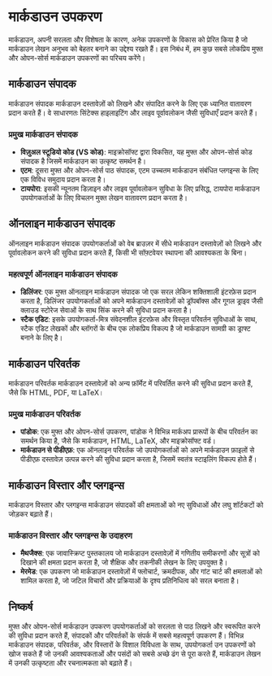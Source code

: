 # मार्कडाउन उपकरण

मार्कडाउन, अपनी सरलता और विशेषता के कारण, अनेक उपकरणों के विकास को प्रेरित किया है जो मार्कडाउन लेखन अनुभव को बेहतर बनाने का उद्देश्य रखते हैं। इस निबंध में, हम कुछ सबसे लोकप्रिय मुफ्त और ओपन-सोर्स मार्कडाउन उपकरणों का परिचय करेंगे।

## मार्कडाउन संपादक

मार्कडाउन संपादक मार्कडाउन दस्तावेज़ों को लिखने और संपादित करने के लिए एक ध्यानित वातावरण प्रदान करते हैं। वे साधारणतः सिंटेक्स हाइलाइटिंग और लाइव पूर्वावलोकन जैसी सुविधाएँ प्रदान करते हैं।

### प्रमुख मार्कडाउन संपादक

- **विज़ुअल स्टूडियो कोड (VS कोड)**: माइक्रोसॉफ्ट द्वारा विकसित, यह मुफ्त और ओपन-सोर्स कोड संपादक है जिसमें मार्कडाउन का उत्कृष्ट समर्थन है।
- **एटम**: दूसरा मुफ्त और ओपन-सोर्स पाठ संपादक, एटम उच्चतम मार्कडाउन संबंधित प्लगइन्स के लिए एक विविध समुदाय प्रदान करता है।
- **टायपोरा**: इसकी न्यूनतम डिज़ाइन और लाइव पूर्वावलोकन सुविधा के लिए प्रसिद्ध, टायपोरा मार्कडाउन उपयोगकर्ताओं के लिए विचलन मुक्त लेखन वातावरण प्रदान करता है।

## ऑनलाइन मार्कडाउन संपादक

ऑनलाइन मार्कडाउन संपादक उपयोगकर्ताओं को वेब ब्राउज़र में सीधे मार्कडाउन दस्तावेज़ों को लिखने और पूर्वावलोकन करने की सुविधा प्रदान करते हैं, किसी भी सॉफ़्टवेयर स्थापना की आवश्यकता के बिना।

### महत्वपूर्ण ऑनलाइन मार्कडाउन संपादक

- **डिलिंजर**: एक मुफ्त ऑनलाइन मार्कडाउन संपादक जो एक सरल लेकिन शक्तिशाली इंटरफ़ेस प्रदान करता है, डिलिंजर उपयोगकर्ताओं को अपने मार्कडाउन दस्तावेज़ों को ड्रॉपबॉक्स और गूगल ड्राइव जैसी क्लाउड स्टोरेज सेवाओं के साथ सिंक करने की सुविधा प्रदान करता है।
- **स्टैक एडिट**: इसके उपयोगकर्ता-मित्र संवेदनशील इंटरफ़ेस और विस्तृत परिवर्तन सुविधाओं के साथ, स्टैक एडिट लेखकों और ब्लॉगरों के बीच एक लोकप्रिय विकल्प है जो मार्कडाउन सामग्री का ड्राफ्ट बनाने के लिए है।

## मार्कडाउन परिवर्तक

मार्कडाउन परिवर्तक मार्कडाउन दस्तावेज़ों को अन्य फ़ॉर्मेट में परिवर्तित करने की सुविधा प्रदान करते हैं, जैसे कि HTML, PDF, या LaTeX।

### प्रमुख मार्कडाउन परिवर्तक

- **पांडोक**: एक मुफ्त और ओपन-सोर्स उपकरण, पांडोक ने विभिन्न मार्कअप प्रारूपों के बीच परिवर्तन का समर्थन किया है, जैसे कि मार्कडाउन, HTML, LaTeX, और माइक्रोसॉफ्ट वर्ड।
- **मार्कडाउन से पीडीएफ़**: एक ऑनलाइन परिवर्तक जो उपयोगकर्ताओं को अपने मार्कडाउन फ़ाइलों से पीडीएफ़ दस्तावेज़ उत्पन्न करने की सुविधा प्रदान करता है, जिसमें स्वतंत्र स्टाइलिंग विकल्प होते हैं।

## मार्कडाउन विस्तार और प्लगइन्स

मार्कडाउन विस्तार और प्लगइन्स मार्कडाउन संपादकों की क्षमताओं को नए सुविधाओं और लघु शॉर्टकटों को जोड़कर बढ़ाते हैं।

### मार्कडाउन विस्तार और प्लगइन्स के उदाहरण

- **मैथजैक्स**: एक जावास्क्रिप्ट पुस्तकालय जो मार्कडाउन दस्तावेज़ों में गणितीय समीकरणों और सूत्रों को दिखाने की क्षमता प्रदान करता है, जो शैक्षिक और तकनीकी लेखन के लिए उपयुक्त है।
- **मेरमेड**: एक उपकरण जो मार्कडाउन दस्तावेज़ों में फ्लोचार्ट, क्रमदीपक, और गांट चार्ट की क्षमताओं को शामिल करता है, जो जटिल विचारों और प्रक्रियाओं के दृश्य प्रतिनिधित्व को सरल बनाता है।

## निष्कर्ष

मुफ्त और ओपन-सोर्स मार्कडाउन उपकरण उपयोगकर्ताओं को सरलता से पाठ लिखने और स्वरूपित करने की सुविधा प्रदान करते हैं, संपादकों और परिवर्तकों के संपर्क में सबसे महत्वपूर्ण उपकरण हैं। विभिन्न मार्कडाउन संपादक, परिवर्तक, और विस्तारों के विशाल विविधता के साथ, उपयोगकर्ता उन उपकरणों को खोज सकते हैं जो उनकी आवश्यकताओं और पसंदों को सबसे अच्छे ढंग से पूरा करते हैं, मार्कडाउन लेखन में उनकी उत्कृष्टता और रचनात्मकता को बढ़ाते हैं।

